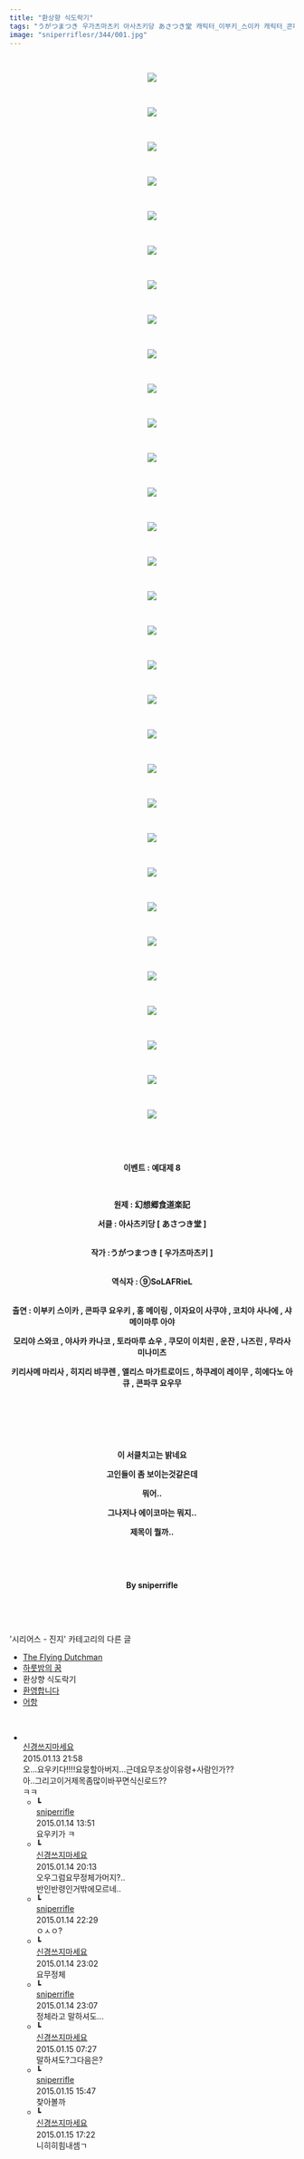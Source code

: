 ```yaml
---
title: "환상향 식도락기"
tags: "うがつまつき 우가츠마츠키 아사츠키당 あさつき堂 캐릭터_이부키_스이카 캐릭터_콘파쿠_요우키 캐릭터_홍_메이링 캐릭터_이자요이_사쿠야 캐릭터_코치야_사나에 캐릭터_샤메이마루_아야 캐릭터_모리야_스와코 캐릭터_야사카_카나코 캐릭터_토라마루_쇼우 캐릭터_쿠모이_이치린 캐릭터_운잔 캐릭터_나즈린 캐릭터_무라사_미나미츠 캐릭터_키리사메_마리사 캐릭터_히지리_뱌쿠렌 캐릭터_앨리스_마가트로이드 캐릭터_하쿠레이_레이무 캐릭터_히에다노_아큐 캐릭터_콘파쿠_요우무 이벤트_예대제_8 시리어스_진지"
image: "sniperriflesr/344/001.jpg"
---
```

<div class="article">
<p style="TEXT-ALIGN: center"> </p>
<p style="TEXT-ALIGN: center"><img src="{{ site.nasurl }}/sniperriflesr/344/001.jpg"/></p>
<p style="TEXT-ALIGN: center"> </p>
<p style="TEXT-ALIGN: center"><img src="{{ site.nasurl }}/sniperriflesr/344/002.jpg"/></p>
<p style="TEXT-ALIGN: center"> </p>
<p style="TEXT-ALIGN: center"><img src="{{ site.nasurl }}/sniperriflesr/344/003.jpg"/></p>
<p style="TEXT-ALIGN: center"> </p>
<p style="TEXT-ALIGN: center"><img src="{{ site.nasurl }}/sniperriflesr/344/004.jpg"/></p>
<p style="TEXT-ALIGN: center"> </p>
<p style="TEXT-ALIGN: center"><img src="{{ site.nasurl }}/sniperriflesr/344/005.jpg"/></p>
<p style="TEXT-ALIGN: center"> </p>
<p style="TEXT-ALIGN: center"><img src="{{ site.nasurl }}/sniperriflesr/344/006.jpg"/></p>
<p style="TEXT-ALIGN: center"> </p>
<p style="TEXT-ALIGN: center"><img src="{{ site.nasurl }}/sniperriflesr/344/007.jpg"/></p>
<p style="TEXT-ALIGN: center"> </p>
<p style="TEXT-ALIGN: center"><img src="{{ site.nasurl }}/sniperriflesr/344/008.jpg"/></p>
<p style="TEXT-ALIGN: center"> </p>
<p style="TEXT-ALIGN: center"><img src="{{ site.nasurl }}/sniperriflesr/344/009.jpg"/></p>
<p style="TEXT-ALIGN: center"> </p>
<p style="TEXT-ALIGN: center"><img src="{{ site.nasurl }}/sniperriflesr/344/010.jpg"/></p>
<p style="TEXT-ALIGN: center"> </p>
<p style="TEXT-ALIGN: center"><img src="{{ site.nasurl }}/sniperriflesr/344/011.jpg"/></p>
<p style="TEXT-ALIGN: center"> </p>
<p style="TEXT-ALIGN: center"><img src="{{ site.nasurl }}/sniperriflesr/344/012.jpg"/></p>
<p style="TEXT-ALIGN: center"> </p>
<p style="TEXT-ALIGN: center"><img src="{{ site.nasurl }}/sniperriflesr/344/013.jpg"/></p>
<p style="TEXT-ALIGN: center"> </p>
<p style="TEXT-ALIGN: center"><img src="{{ site.nasurl }}/sniperriflesr/344/014.jpg"/></p>
<p style="TEXT-ALIGN: center"> </p>
<p style="TEXT-ALIGN: center"><img src="{{ site.nasurl }}/sniperriflesr/344/015.jpg"/></p>
<p style="TEXT-ALIGN: center"> </p>
<p style="TEXT-ALIGN: center"><img src="{{ site.nasurl }}/sniperriflesr/344/016.jpg"/></p>
<p style="TEXT-ALIGN: center"> </p>
<p style="TEXT-ALIGN: center"><img src="{{ site.nasurl }}/sniperriflesr/344/017.jpg"/></p>
<p style="TEXT-ALIGN: center"> </p>
<p style="TEXT-ALIGN: center"><img src="{{ site.nasurl }}/sniperriflesr/344/018.jpg"/></p>
<p style="TEXT-ALIGN: center"> </p>
<p style="TEXT-ALIGN: center"><img src="{{ site.nasurl }}/sniperriflesr/344/019.jpg"/></p>
<p style="TEXT-ALIGN: center"> </p>
<p style="TEXT-ALIGN: center"><img src="{{ site.nasurl }}/sniperriflesr/344/020.jpg"/></p>
<p style="TEXT-ALIGN: center"> </p>
<p style="TEXT-ALIGN: center"><img src="{{ site.nasurl }}/sniperriflesr/344/021.jpg"/></p>
<p style="TEXT-ALIGN: center"> </p>
<p style="TEXT-ALIGN: center"><img src="{{ site.nasurl }}/sniperriflesr/344/022.jpg"/></p>
<p style="TEXT-ALIGN: center"> </p>
<p style="TEXT-ALIGN: center"><img src="{{ site.nasurl }}/sniperriflesr/344/023.jpg"/></p>
<p style="TEXT-ALIGN: center"> </p>
<p style="TEXT-ALIGN: center"><img src="{{ site.nasurl }}/sniperriflesr/344/024.jpg"/></p>
<p style="TEXT-ALIGN: center"> </p>
<p style="TEXT-ALIGN: center"><img src="{{ site.nasurl }}/sniperriflesr/344/025.jpg"/></p>
<p style="TEXT-ALIGN: center"> </p>
<p style="TEXT-ALIGN: center"><img src="{{ site.nasurl }}/sniperriflesr/344/026.jpg"/></p>
<p style="TEXT-ALIGN: center"> </p>
<p style="TEXT-ALIGN: center"><img src="{{ site.nasurl }}/sniperriflesr/344/027.jpg"/></p>
<p style="TEXT-ALIGN: center"> </p>
<p style="TEXT-ALIGN: center"><img src="{{ site.nasurl }}/sniperriflesr/344/028.jpg"/></p>
<p style="TEXT-ALIGN: center"> </p>
<p style="TEXT-ALIGN: center"><img src="{{ site.nasurl }}/sniperriflesr/344/029.jpg"/></p>
<p style="TEXT-ALIGN: center"> </p>
<p style="TEXT-ALIGN: center"><img src="{{ site.nasurl }}/sniperriflesr/344/030.jpg"/></p>
<p style="TEXT-ALIGN: center"> </p>
<p style="TEXT-ALIGN: center"><img src="{{ site.nasurl }}/sniperriflesr/344/031.jpg"/></p>
<p style="TEXT-ALIGN: center"> </p>
<p style="TEXT-ALIGN: center"> </p>
<p style="TEXT-ALIGN: center"><strong>이벤트 : 예대제 8</strong></p>
<p style="TEXT-ALIGN: center"> </p>
<p style="TEXT-ALIGN: center"><span><strong>원제 : 幻想郷食道楽記<br/></strong></span></p>
<p style="TEXT-ALIGN: center"><strong>서클 : 아사츠키당 [ あさつき堂 ] </strong></p>
<p style="TEXT-ALIGN: center"><br/><strong>작가 :うがつまつき [ 우가츠마츠키 ]</strong></p>
<p style="TEXT-ALIGN: center"><br/><strong>역식자 : ⑨SoLAFRieL </strong></p>
<p style="TEXT-ALIGN: center"><br/><strong>출연 : 이부키 스이카 , 콘파쿠 요우키 , 홍 메이링 , 이자요이 사쿠야 , 코치야 사나에 , 샤메이마루 아야</strong></p>
<p style="TEXT-ALIGN: center"><strong>모리야 스와코 , 야사카 카나코 , 토라마루 쇼우 , 쿠모이 이치린 , 운잔 , 나즈린 , 무라사 미나미츠 </strong></p>
<p style="TEXT-ALIGN: center"><strong>키리사메 마리사 , 히지리 뱌쿠렌 , 앨리스 마가트로이드 , 하쿠레이 레이무 , 히에다노 아큐 , 콘파쿠 요우무</strong></p>
<p style="TEXT-ALIGN: center"><strong></strong> </p>
<p style="TEXT-ALIGN: center"><strong></strong> </p>
<p style="TEXT-ALIGN: center"> </p>
<p style="TEXT-ALIGN: center"><strong>이 서클치고는 밝네요</strong></p>
<p style="TEXT-ALIGN: center"><strong>고인들이 좀 보이는것같은데</strong></p>
<p style="TEXT-ALIGN: center"><strong>뭐어..</strong></p>
<p style="TEXT-ALIGN: center"><strong>그나저나 에이코마는 뭐지..</strong></p>
<p style="TEXT-ALIGN: center"><strong>제목이 뭘까..</strong></p>
<p style="TEXT-ALIGN: center"><strong></strong> </p>
<p style="TEXT-ALIGN: center"><strong></strong><strong></strong><strong></strong> </p>
<p style="TEXT-ALIGN: center"><strong>By sniperrifle</strong></p>
<p style="TEXT-ALIGN: center"> </p>
</div><br/>
<div class="another">
<p>'시리어스 - 진지' 카테고리의 다른 글</p>
<ul>
<li><a href="/2015-02-09-sniperriflesr_405">The Flying Dutchman</a></li>
<li><a href="/2015-01-29-sniperriflesr_387">하룻밤의 꿈</a></li>
<li>환상향 식도락기</li>
<li><a href="/2015-01-07-sniperriflesr_335">환영합니다</a></li>
<li><a href="/2014-12-06-sniperriflesr_290">어항</a></li>
</ul>
</div><br/>
<div class="comment" id="commentListBlock_344" style="display:block"><ul><li class="firstCmt"><div class="opinionListMenu">
<div class="icon"><img alt="" class="myicon" src="http://i1.daumcdn.net/pimg/blog/p_img/mycon/basic_2.gif"/></div>
<div class="fl">
<a class="bold" href="http://blog.daum.net/ghcjf1001" target="_blank">신경쓰지마세요 </a>
<div style="width: 1px; height: 1px; overflow: hidden; visibility: hidden; border:1px solid red">
<span id="uname736" style="display:none;">신경쓰지마세요</span>
<span id="pwd736" style="display:none;"></span>
<span id="emailblog736" name="http://blog.daum.net/ghcjf1001" style="display:none;"></span>
<span id="open736" style="display:none">Y</span>
</div>
</div>
<div class="sDateTime">2015.01.13 21:58</div>
</div>
<div class="cont" id="Text736">오...요우키다!!!!요뭉할아버지...근데요무조상이유령+사람인가??<br/>
아..그리고이거제목좀많이바꾸면식신로드??<br/>
ㅋㅋ</div>
<div class="contReArea" id="inWrite736" style="display:none;"></div>
<ul><li class="secondCmt"><div class="opinionListMenuRe" id="parent_736">
<div class="reIcon">┗</div>
<div class="icon"><img alt="" class="myicon" src="http://cfile217.uf.daum.net/M21x21/23254B425446251B1045FF"/></div>
<div class="fl">
<a class="bold" href="http://blog.daum.net/sniperriflesr" target="_blank">sniperrifle </a>
<div style="width: 1px; height: 1px; overflow: hidden; visibility: hidden; border:1px solid red">
<span id="uname739" style="display:none;">sniperrifle</span>
<span id="pwd739" style="display:none;"></span>
<span id="emailblog739" name="http://blog.daum.net/sniperriflesr" style="display:none;"></span>
<span id="open739" style="display:none">Y</span>
</div>
</div>
<div class="sDateTime">2015.01.14 13:51</div>
</div>
<div class="contRe" id="Text739">요우키가 ㅋ</div>
<div class="contReReArea" id="inWrite739" style="display:none;"></div>
</li><li class="secondCmt"><div class="opinionListMenuRe" id="parent_736">
<div class="reIcon">┗</div>
<div class="icon"><img alt="" class="myicon" src="http://i1.daumcdn.net/pimg/blog/p_img/mycon/basic_2.gif"/></div>
<div class="fl">
<a class="bold" href="http://blog.daum.net/ghcjf1001" target="_blank">신경쓰지마세요 </a>
<div style="width: 1px; height: 1px; overflow: hidden; visibility: hidden; border:1px solid red">
<span id="uname740" style="display:none;">신경쓰지마세요</span>
<span id="pwd740" style="display:none;"></span>
<span id="emailblog740" name="http://blog.daum.net/ghcjf1001" style="display:none;"></span>
<span id="open740" style="display:none">Y</span>
</div>
</div>
<div class="sDateTime">2015.01.14 20:13</div>
</div>
<div class="contRe" id="Text740">오우그럼요무정체가머지?..<br/>
반인반령인거밖에모르네..</div>
<div class="contReReArea" id="inWrite740" style="display:none;"></div>
</li><li class="secondCmt"><div class="opinionListMenuRe" id="parent_736">
<div class="reIcon">┗</div>
<div class="icon"><img alt="" class="myicon" src="http://cfile217.uf.daum.net/M21x21/23254B425446251B1045FF"/></div>
<div class="fl">
<a class="bold" href="http://blog.daum.net/sniperriflesr" target="_blank">sniperrifle </a>
<div style="width: 1px; height: 1px; overflow: hidden; visibility: hidden; border:1px solid red">
<span id="uname741" style="display:none;">sniperrifle</span>
<span id="pwd741" style="display:none;"></span>
<span id="emailblog741" name="http://blog.daum.net/sniperriflesr" style="display:none;"></span>
<span id="open741" style="display:none">Y</span>
</div>
</div>
<div class="sDateTime">2015.01.14 22:29</div>
</div>
<div class="contRe" id="Text741">ㅇㅅㅇ?</div>
<div class="contReReArea" id="inWrite741" style="display:none;"></div>
</li><li class="secondCmt"><div class="opinionListMenuRe" id="parent_736">
<div class="reIcon">┗</div>
<div class="icon"><img alt="" class="myicon" src="http://i1.daumcdn.net/pimg/blog/p_img/mycon/basic_2.gif"/></div>
<div class="fl">
<a class="bold" href="http://blog.daum.net/ghcjf1001" target="_blank">신경쓰지마세요 </a>
<div style="width: 1px; height: 1px; overflow: hidden; visibility: hidden; border:1px solid red">
<span id="uname742" style="display:none;">신경쓰지마세요</span>
<span id="pwd742" style="display:none;"></span>
<span id="emailblog742" name="http://blog.daum.net/ghcjf1001" style="display:none;"></span>
<span id="open742" style="display:none">Y</span>
</div>
</div>
<div class="sDateTime">2015.01.14 23:02</div>
</div>
<div class="contRe" id="Text742">요무정체</div>
<div class="contReReArea" id="inWrite742" style="display:none;"></div>
</li><li class="secondCmt"><div class="opinionListMenuRe" id="parent_736">
<div class="reIcon">┗</div>
<div class="icon"><img alt="" class="myicon" src="http://cfile217.uf.daum.net/M21x21/23254B425446251B1045FF"/></div>
<div class="fl">
<a class="bold" href="http://blog.daum.net/sniperriflesr" target="_blank">sniperrifle </a>
<div style="width: 1px; height: 1px; overflow: hidden; visibility: hidden; border:1px solid red">
<span id="uname744" style="display:none;">sniperrifle</span>
<span id="pwd744" style="display:none;"></span>
<span id="emailblog744" name="http://blog.daum.net/sniperriflesr" style="display:none;"></span>
<span id="open744" style="display:none">Y</span>
</div>
</div>
<div class="sDateTime">2015.01.14 23:07</div>
</div>
<div class="contRe" id="Text744">정체라고 말하셔도...</div>
<div class="contReReArea" id="inWrite744" style="display:none;"></div>
</li><li class="secondCmt"><div class="opinionListMenuRe" id="parent_736">
<div class="reIcon">┗</div>
<div class="icon"><img alt="" class="myicon" src="http://i1.daumcdn.net/pimg/blog/p_img/mycon/basic_2.gif"/></div>
<div class="fl">
<a class="bold" href="http://blog.daum.net/ghcjf1001" target="_blank">신경쓰지마세요 </a>
<div style="width: 1px; height: 1px; overflow: hidden; visibility: hidden; border:1px solid red">
<span id="uname745" style="display:none;">신경쓰지마세요</span>
<span id="pwd745" style="display:none;"></span>
<span id="emailblog745" name="http://blog.daum.net/ghcjf1001" style="display:none;"></span>
<span id="open745" style="display:none">Y</span>
</div>
</div>
<div class="sDateTime">2015.01.15 07:27</div>
</div>
<div class="contRe" id="Text745">말하셔도?그다음은?</div>
<div class="contReReArea" id="inWrite745" style="display:none;"></div>
</li><li class="secondCmt"><div class="opinionListMenuRe" id="parent_736">
<div class="reIcon">┗</div>
<div class="icon"><img alt="" class="myicon" src="http://cfile217.uf.daum.net/M21x21/23254B425446251B1045FF"/></div>
<div class="fl">
<a class="bold" href="http://blog.daum.net/sniperriflesr" target="_blank">sniperrifle </a>
<div style="width: 1px; height: 1px; overflow: hidden; visibility: hidden; border:1px solid red">
<span id="uname746" style="display:none;">sniperrifle</span>
<span id="pwd746" style="display:none;"></span>
<span id="emailblog746" name="http://blog.daum.net/sniperriflesr" style="display:none;"></span>
<span id="open746" style="display:none">Y</span>
</div>
</div>
<div class="sDateTime">2015.01.15 15:47</div>
</div>
<div class="contRe" id="Text746">찾아볼까</div>
<div class="contReReArea" id="inWrite746" style="display:none;"></div>
</li><li class="secondCmt"><div class="opinionListMenuRe" id="parent_736">
<div class="reIcon">┗</div>
<div class="icon"><img alt="" class="myicon" src="http://i1.daumcdn.net/pimg/blog/p_img/mycon/basic_2.gif"/></div>
<div class="fl">
<a class="bold" href="http://blog.daum.net/ghcjf1001" target="_blank">신경쓰지마세요 </a>
<div style="width: 1px; height: 1px; overflow: hidden; visibility: hidden; border:1px solid red">
<span id="uname747" style="display:none;">신경쓰지마세요</span>
<span id="pwd747" style="display:none;"></span>
<span id="emailblog747" name="http://blog.daum.net/ghcjf1001" style="display:none;"></span>
<span id="open747" style="display:none">Y</span>
</div>
</div>
<div class="sDateTime">2015.01.15 17:22</div>
</div>
<div class="contRe" id="Text747">니히히힘내셈ㄱ</div>
<div class="contReReArea" id="inWrite747" style="display:none;"></div>
</li></ul></li></ul>
</div><br/>

<br/>
<p id="refer"></p>
<br/>
